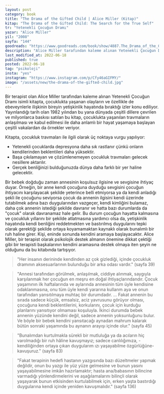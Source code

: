 ```yaml
---
layout: post
category: book
title: "The Drama of the Gifted Child | Alice Miller (Kitap)"
kitap: "The Drama of the Gifted Child: The Search for the True Self"
tr: "Yetenekli Çocuğun Dramı"
yazar: "Alice Miller"
yil: "2008"
sayfa: "144"
goodreads: "https://www.goodreads.com/book/show/4887.The_Drama_of_the_Gifted_Child"
description: "Alice Miller tarafından kaleme alınan Yetenekli Çocuğun Dramı isimli kitapta, çocuklukta yaşanan olayların ve özellikle de ebeveynlerle ilişkinin bireyin yetişkinlik hayatında bıraktığı izler konu ediliyor."
last_modified_at: 2022-06-18
published: true
posted: 2022-06-18
tag: "psikoloji"
insta: "yes"
instagram: "https://www.instagram.com/p/Cfy46aGIFMY/"
image: "/assets/new/the-drama-of-the-gifted-child.jpg"
---
```


Bir terapist olan Alice Miller tarafından kaleme alınan Yetenekli Çocuğun Dramı isimli kitapta, çocuklukta yaşanan olayların ve özellikle de ebeveynlerle ilişkinin bireyin yetişkinlik hayatında bıraktığı izler konu ediliyor. Yayınlandığı tarih olan 1982 yılından bu yana dünyada çeşitli dillere çevrilen ve milyonlarca baskısı satılan bu kitap, çocuklukta yaşanılan travmaların anlaşılması ve kabul edilmesi ile daha anlamlı bir hayat yaşamaya başlayan çeşitli vakalardan da örnekler veriyor.

Kitapta, çocukluk travmaları ile ilgili olarak üç noktaya vurgu yapılıyor:

- Yetenekli çocuklarda depresyona daha sık rastlanır çünkü onların kendilerinden beklentileri daha yüksektir.
- Başa çıkılamayan ve çözümlenemeyen çocukluk travmaları gelecek nesillere aktarılır.
- Gerçek benliğinizi bulduğunuzda dünya daha farklı bir yer haline gelecektir.

Bir bebek doğduğu zaman annesinin koşulsuz ilgisine ve sevgisine ihtiyaç duyar. Örneğin, bir anne kendi çocuğuna duyduğu sevgisini çocuğun ihtiyacını karşılayacak şekilde yeterince belli etmiyorsa ya da kendi anladığı şekli ile çocuğunu seviyorsa çocuk da annenin ilgisini kendi üzerinde tutabilmek adına bazı duygularından vazgeçer, kendi kimliğini bulamaz, daha çok annenin istediği şekilde davranır ve hatta bazı durumlarda da "çocuk" olarak davranamaz hale gelir. Bu durum çocuğun hayatta kalmasına ve çocukluk yıllarını bir şekilde atlatmasına yardımcı olsa da, yetişkinlik hayatında kendi benliğini reddetmekten ve bastırılmış duygularını tepki olarak gerektiği şekilde ortaya koyamamaktan kaynaklı olarak bunalımlı bir ruh haline girer. Kişi, eninde sonunda kendini aramaya başlayacaktır. Alice Miller, bir terapist olarak psikolojik destek almanın önemine dikkat çektiği gibi bir terapisti başkalarının kendini aramasına destek olmaya iten şeyin ne olduğunu da bu kitabında tartışıyor.

> "Her insanın derininde kendinden az çok gizlediği, içinde çocukluk dramının aksesuarlarının bulunduğu bir arka odası vardır." (sayfa 39)

> "Annesi tarafından görülmek, anlaşılmak, ciddiye alınmak, saygıyla karşılanmak her çocuğun en meşru en doğal ihtiyaçlarındandır. Çocuk yaşamının ilk haftalarında ve aylarında annesinin tüm üyle kendisine odaklanmasına, onu tüm üyle kendi yararına kullanm aya ve onun tarafından yansıtılmaya muhtaç bir durumdadır. ...  Fakat annenin bu sırada sadece küçük, emsalsiz, aciz yavrusunu görüyor olması, çocuğuna kendi beklentilerini, korkularını, çocuk için kurduğu planlarını yansıtıyor olmaması koşuluyla. İkinci durumda bebek annenin yüzünde kendini değil, sadece annenin yoksunluğunu bulur. Ve böyle bir bebek kendini yansıtacağı aynadan mahrum kalarak bütün sonraki yaşamında bu aynanın arayışı içinde olur." (sayfa 45)

> "Bunalımdan kurtulmakla sürekli bir mutluluğa ya da acıların hiç varolmadığı bir ruh hâline kavuşmayız; sadece canlılığımıza, -kendiliğinden ortaya çıkan duygularım ızı yaşayabilme özgürlüğüne- kavuşuruz." (sayfa 83)

> "Fakat terapinin hedefi hastanın yazgısında bazı düzeltmeler yapmak değildir, onun bu yazgı ile yüz yüze gelmesine ve bunun yasını yaşayabilmesine imkân hazırlamaktır; hasta ana/babasının bilincine varmadığı yönlendirmelerini ve aşağılamalarını bilinçli olarak yaşayarak bunun etkisinden kurtulabilmek için, erken yaşta bastırdığı duygularına kendi içinde yeniden kavuşmalıdır." (sayfa 136)
 
